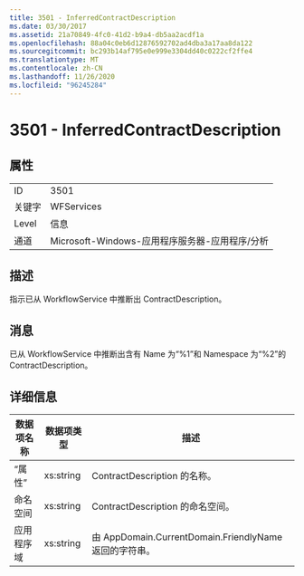 ```yaml
---
title: 3501 - InferredContractDescription
ms.date: 03/30/2017
ms.assetid: 21a70849-4fc0-41d2-b9a4-db5aa2acdf1a
ms.openlocfilehash: 88a04c0eb6d12876592702ad4dba3a17aa8da122
ms.sourcegitcommit: bc293b14af795e0e999e3304dd40c0222cf2ffe4
ms.translationtype: MT
ms.contentlocale: zh-CN
ms.lasthandoff: 11/26/2020
ms.locfileid: "96245284"
---
```

# <a name="3501---inferredcontractdescription"></a>3501 - InferredContractDescription

## <a name="properties"></a>属性  
  
|||  
|-|-|  
|ID|3501|  
|关键字|WFServices|  
|Level|信息|  
|通道|Microsoft-Windows-应用程序服务器-应用程序/分析|  
  
## <a name="description"></a>描述  

 指示已从 WorkflowService 中推断出 ContractDescription。  
  
## <a name="message"></a>消息  

 已从 WorkflowService 中推断出含有 Name 为“%1”和 Namespace 为“%2”的 ContractDescription。  
  
## <a name="details"></a>详细信息  
  
|数据项名称|数据项类型|描述|  
|--------------------|--------------------|-----------------|  
|“属性”|xs:string|ContractDescription 的名称。|  
|命名空间|xs:string|ContractDescription 的命名空间。|  
|应用程序域|xs:string|由 AppDomain.CurrentDomain.FriendlyName 返回的字符串。|
